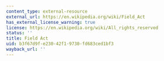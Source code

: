 ```yaml
---
content_type: external-resource
external_url: https://en.wikipedia.org/wiki/Field_Act
has_external_license_warning: true
license: https://en.wikipedia.org/wiki/All_rights_reserved
status: ''
title: Field Act
uid: b3f67d9f-e230-42f1-9730-fd683ced1bf3
wayback_url: ''
---
```

